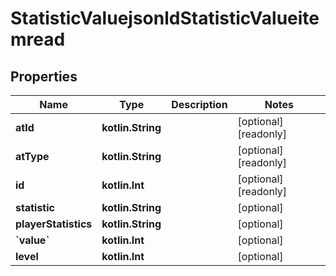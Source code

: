 
# StatisticValuejsonldStatisticValueitemread

## Properties
| Name | Type | Description | Notes |
| ------------ | ------------- | ------------- | ------------- |
| **atId** | **kotlin.String** |  |  [optional] [readonly] |
| **atType** | **kotlin.String** |  |  [optional] [readonly] |
| **id** | **kotlin.Int** |  |  [optional] [readonly] |
| **statistic** | **kotlin.String** |  |  [optional] |
| **playerStatistics** | **kotlin.String** |  |  [optional] |
| **&#x60;value&#x60;** | **kotlin.Int** |  |  [optional] |
| **level** | **kotlin.Int** |  |  [optional] |



